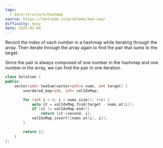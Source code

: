```yaml
---
tags:
  - data-structure/hashmap
source: https://leetcode.cn/problems/two-sum/
difficulty: easy
date: 2025-02-04
---
```

Record the index of each number in a hashmap while iterating through the array.
Then iterate through the array again to find the pair that sums to the target.

Since the pair is always composed of one number in the hashmap and one number in the array,
we can find the pair in one iteration.

```cpp
class Solution {
public:
    vector<int> twoSum(vector<int>& nums, int target) {
        unordered_map<int, int> valIdxMap;

        for (int i = 0; i < nums.size(); ++i) {
            auto it = valIdxMap.find(target - nums.at(i));
            if (it != valIdxMap.end())
                return {it->second, i};
            valIdxMap.insert({nums.at(i), i});
        }

        return {};
    }
};
```